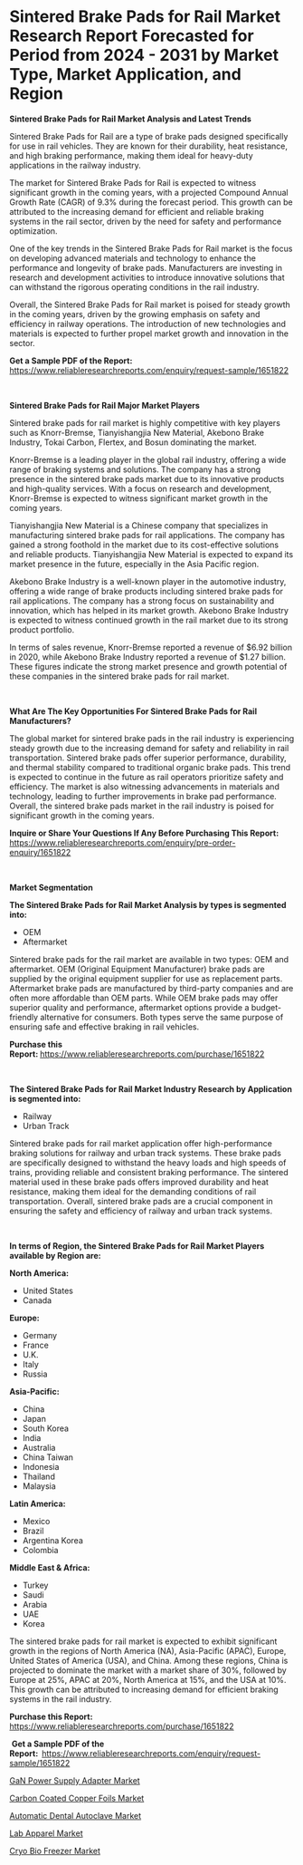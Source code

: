 <p><h1>Sintered Brake Pads for Rail Market Research Report Forecasted for Period from 2024 -  2031 by Market Type, Market Application, and Region</h1></p><p><strong>Sintered Brake Pads for Rail Market Analysis and Latest Trends</strong></p>
<p><p>Sintered Brake Pads for Rail are a type of brake pads designed specifically for use in rail vehicles. They are known for their durability, heat resistance, and high braking performance, making them ideal for heavy-duty applications in the railway industry.</p><p>The market for Sintered Brake Pads for Rail is expected to witness significant growth in the coming years, with a projected Compound Annual Growth Rate (CAGR) of 9.3% during the forecast period. This growth can be attributed to the increasing demand for efficient and reliable braking systems in the rail sector, driven by the need for safety and performance optimization.</p><p>One of the key trends in the Sintered Brake Pads for Rail market is the focus on developing advanced materials and technology to enhance the performance and longevity of brake pads. Manufacturers are investing in research and development activities to introduce innovative solutions that can withstand the rigorous operating conditions in the rail industry.</p><p>Overall, the Sintered Brake Pads for Rail market is poised for steady growth in the coming years, driven by the growing emphasis on safety and efficiency in railway operations. The introduction of new technologies and materials is expected to further propel market growth and innovation in the sector.</p></p>
<p><strong>Get a Sample PDF of the Report:&nbsp;</strong> <a href="https://www.reliableresearchreports.com/enquiry/request-sample/1651822">https://www.reliableresearchreports.com/enquiry/request-sample/1651822</a></p>
<p>&nbsp;</p>
<p><strong>Sintered Brake Pads for Rail Major Market Players</strong></p>
<p><p>Sintered brake pads for rail market is highly competitive with key players such as Knorr-Bremse, Tianyishangjia New Material, Akebono Brake Industry, Tokai Carbon, Flertex, and Bosun dominating the market. </p><p>Knorr-Bremse is a leading player in the global rail industry, offering a wide range of braking systems and solutions. The company has a strong presence in the sintered brake pads market due to its innovative products and high-quality services. With a focus on research and development, Knorr-Bremse is expected to witness significant market growth in the coming years.</p><p>Tianyishangjia New Material is a Chinese company that specializes in manufacturing sintered brake pads for rail applications. The company has gained a strong foothold in the market due to its cost-effective solutions and reliable products. Tianyishangjia New Material is expected to expand its market presence in the future, especially in the Asia Pacific region.</p><p>Akebono Brake Industry is a well-known player in the automotive industry, offering a wide range of brake products including sintered brake pads for rail applications. The company has a strong focus on sustainability and innovation, which has helped in its market growth. Akebono Brake Industry is expected to witness continued growth in the rail market due to its strong product portfolio.</p><p>In terms of sales revenue, Knorr-Bremse reported a revenue of $6.92 billion in 2020, while Akebono Brake Industry reported a revenue of $1.27 billion. These figures indicate the strong market presence and growth potential of these companies in the sintered brake pads for rail market.</p></p>
<p>&nbsp;</p>
<p><strong>What Are The Key Opportunities For Sintered Brake Pads for Rail Manufacturers?</strong></p>
<p><p>The global market for sintered brake pads in the rail industry is experiencing steady growth due to the increasing demand for safety and reliability in rail transportation. Sintered brake pads offer superior performance, durability, and thermal stability compared to traditional organic brake pads. This trend is expected to continue in the future as rail operators prioritize safety and efficiency. The market is also witnessing advancements in materials and technology, leading to further improvements in brake pad performance. Overall, the sintered brake pads market in the rail industry is poised for significant growth in the coming years.</p></p>
<p><strong>Inquire or Share Your Questions If Any Before Purchasing This Report:</strong> <a href="https://www.reliableresearchreports.com/enquiry/pre-order-enquiry/1651822">https://www.reliableresearchreports.com/enquiry/pre-order-enquiry/1651822</a></p>
<p>&nbsp;</p>
<p><strong>Market Segmentation</strong></p>
<p><strong>The Sintered Brake Pads for Rail Market Analysis by types is segmented into:</strong></p>
<p><ul><li>OEM</li><li>Aftermarket</li></ul></p>
<p><p>Sintered brake pads for the rail market are available in two types: OEM and aftermarket. OEM (Original Equipment Manufacturer) brake pads are supplied by the original equipment supplier for use as replacement parts. Aftermarket brake pads are manufactured by third-party companies and are often more affordable than OEM parts. While OEM brake pads may offer superior quality and performance, aftermarket options provide a budget-friendly alternative for consumers. Both types serve the same purpose of ensuring safe and effective braking in rail vehicles.</p></p>
<p><strong>Purchase this Report:&nbsp;</strong><a href="https://www.reliableresearchreports.com/purchase/1651822">https://www.reliableresearchreports.com/purchase/1651822</a></p>
<p>&nbsp;</p>
<p><strong>The Sintered Brake Pads for Rail Market Industry Research by Application is segmented into:</strong></p>
<p><ul><li>Railway</li><li>Urban Track</li></ul></p>
<p><p>Sintered brake pads for rail market application offer high-performance braking solutions for railway and urban track systems. These brake pads are specifically designed to withstand the heavy loads and high speeds of trains, providing reliable and consistent braking performance. The sintered material used in these brake pads offers improved durability and heat resistance, making them ideal for the demanding conditions of rail transportation. Overall, sintered brake pads are a crucial component in ensuring the safety and efficiency of railway and urban track systems.</p></p>
<p>&nbsp;</p>
<p><strong>In terms of Region, the Sintered Brake Pads for Rail Market Players available by Region are:</strong></p>
<p>
    <p> <strong> North America: </strong>
        <ul>
            <li>United States</li>
            <li>Canada</li>
        </ul>
        </p> 
    <p> <strong> Europe: </strong>
        <ul>
            <li>Germany</li>
            <li>France</li>
            <li>U.K.</li>
            <li>Italy</li>
            <li>Russia</li>
        </ul>
        </p> 
    <p> <strong> Asia-Pacific: </strong>
        <ul>
            <li>China</li>
            <li>Japan</li>
            <li>South Korea</li>
            <li>India</li>
            <li>Australia</li>
            <li>China Taiwan</li>
            <li>Indonesia</li>
            <li>Thailand</li>
            <li>Malaysia</li>
        </ul>
        </p> 
    <p> <strong> Latin America: </strong>
        <ul>
            <li>Mexico</li>
            <li>Brazil</li>
            <li>Argentina Korea</li>
            <li>Colombia</li>
        </ul>
        </p> 
    <p> <strong> Middle East & Africa: </strong>
        <ul>
            <li>Turkey</li>
            <li>Saudi</li>
            <li>Arabia</li>
            <li>UAE</li>
            <li>Korea</li>
        </ul>
    </p>
    </p>
<p><p>The sintered brake pads for rail market is expected to exhibit significant growth in the regions of North America (NA), Asia-Pacific (APAC), Europe, United States of America (USA), and China. Among these regions, China is projected to dominate the market with a market share of 30%, followed by Europe at 25%, APAC at 20%, North America at 15%, and the USA at 10%. This growth can be attributed to increasing demand for efficient braking systems in the rail industry.</p></p>
<p><strong>Purchase this Report: </strong><a href="https://www.reliableresearchreports.com/purchase/1651822">https://www.reliableresearchreports.com/purchase/1651822</a></p>
<p>&nbsp;<strong>Get a Sample PDF of the Report:&nbsp;&nbsp;</strong><a href="https://www.reliableresearchreports.com/enquiry/request-sample/1651822">https://www.reliableresearchreports.com/enquiry/request-sample/1651822</a></p>
<p><strong></strong></p>
<p><p><a href="https://github.com/tamvrosiya/Market-Research-Report-List-2/blob/main/gan-power-supply-adapter-market.md">GaN Power Supply Adapter Market</a></p><p><a href="https://issuu.com/reportprime-2/docs/carbon-coated-copper-foils-market-size-2030.pptx">Carbon Coated Copper Foils Market</a></p><p><a href="https://medium.com/@norvalolson/automatic-dental-autoclave-nbsp-market-focuses-on-market-share-size-and-projected-forecast-till-992db409bea3">Automatic Dental Autoclave Market</a></p><p><a href="https://issuu.com/reportprime-2/docs/lab-apparel-market-size-2030.pptx">Lab Apparel Market</a></p><p><a href="https://medium.com/@norvalolson/cryo-bio-freezer-market-research-report-its-history-and-forecast-2024-to-2031-8d7b0336ca7a">Cryo Bio Freezer Market</a></p></p>